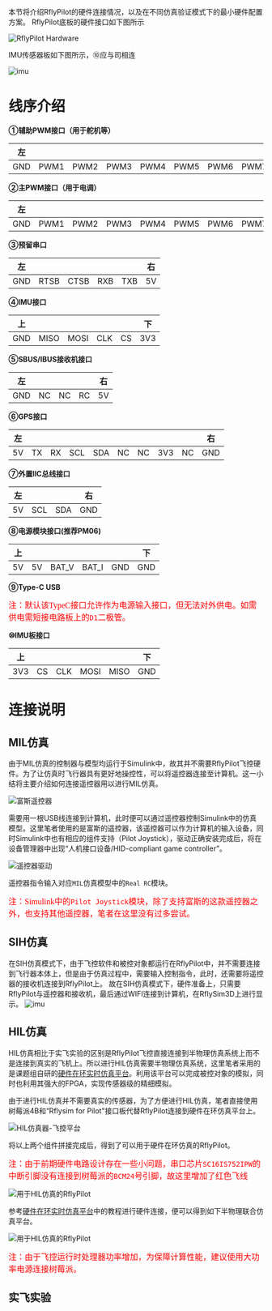 本节将介绍RflyPilot的硬件连接情况，以及在不同仿真验证模式下的最小硬件配置方案。
RflyPilot底板的硬件接口如下图所示

![RflyPilot Hardware](img/hardware.jpg)

IMU传感器板如下图所示，⑩应与司相连

![imu](img/imu_rbg.jpg)

线序介绍
====

**①辅助PWM接口（用于舵机等）**

|左|||||||||右|
|----|----|----|----|----|----|----|----|----|----|
|GND|PWM1|PWM2|PWM3|PWM4|PWM5|PWM6|PWM7|PWM8|5V|

**②主PWM接口（用于电调）**

|左|||||||||右|
|----|----|----|----|----|----|----|----|----|----|
|GND|PWM1|PWM2|PWM3|PWM4|PWM5|PWM6|PWM7|PWM8|5V|

**③预留串口**

|左|||||右|
|----|----|----|----|----|----|
|GND|RTSB|CTSB|RXB|TXB|5V|

**④IMU接口**

|上|||||下|
|----|----|----|----|----|----|
|GND|MISO|MOSI|CLK|CS|3V3|

**⑤SBUS/IBUS接收机接口**

|左||||右|
|----|----|----|----|----|
|GND|NC|NC|RC|5V|

**⑥GPS接口**

|左|||||||||右|
|----|----|----|----|----|----|----|----|----|----|
|5V|TX|RX|SCL|SDA|NC|NC|3V3|NC|GND|

**⑦外置IIC总线接口**

|左|||右|
|----|----|----|----|
|5V|SCL|SDA|GND|

**⑧电源模块接口(推荐PM06)**

|上|||||下|
|----|----|----|----|----|----|
|5V|5V|BAT_V|BAT_I|GND|GND|

**⑨Type-C USB**

<font face="黑体" color=red size=3>注：默认该TypeC接口允许作为电源输入接口，但无法对外供电。如需供电需短接电路板上的``D1``二极管。</font>

**⑩IMU板接口**

|上|||||下|
|----|----|----|----|----|----|
|3V3|CS|CLK|MOSI|MISO|GND|

连接说明
====

## MIL仿真
由于MIL仿真的控制器与模型均运行于Simulink中，故其并不需要RflyPilot飞控硬件。为了让仿真时飞行器具有更好地操控性，可以将遥控器连接至计算机。这一小结将主要介绍如何连接遥控器用以进行MIL仿真。

![富斯遥控器](img/rc_fusi.jpg)

需要用一根USB线连接到计算机，此时便可以通过遥控器控制Simulink中的仿真模型。这里笔者使用的是富斯的遥控器，该遥控器可以作为计算机的输入设备，同时Simulink中也有相应的组件支持（Pilot Joystick），驱动正确安装完成后，将在设备管理器中出现“人机接口设备/HID-compliant game controller”。

![遥控器驱动](img/rc_driver.jpg)

遥控器指令输入对应``MIL``仿真模型中的``Real RC``模块。

<font face="黑体" color=red size=3>注：Simulink中的``Pilot Joystick``模块，除了支持富斯的这款遥控器之外，也支持其他遥控器，笔者在这里没有过多尝试。</font>
## SIH仿真
在SIH仿真模式下，由于飞控软件和被控对象都运行在RflyPilot中，并不需要连接到飞行器本体上，但是由于仿真过程中，需要输入控制指令，此时，还需要将遥控器的接收机连接到RflyPilot上。
故在SIH仿真模式下，硬件准备上，只需要RflyPilot与遥控器和接收机，最后通过WIFI连接到计算机，在RflySim3D上进行显示。
![imu](img/sih_con.jpg)

## HIL仿真

HIL仿真相比于实飞实验的区别是RflyPilot飞控直接连接到半物理仿真系统上而不是连接到真实的飞机上。所以进行HIL仿真需要半物理仿真系统，这里笔者采用的是课题组自研的[硬件在环实时仿真平台](https://rflybuaa.github.io/RflySimRTDoc/)。利用该平台可以完成被控对象的模拟，同时也利用其强大的FPGA，实现传感器级的精细模拟。

由于进行HIL仿真并不需要真实的传感器，为了方便进行HIL仿真，笔者直接使用树莓派4B和“Rflysim for Pilot"接口板代替RflyPilot连接到硬件在环仿真平台上。

![HIL仿真器-飞控平台](img/raspberrypi_hil.jpg)

将以上两个组件拼接完成后，得到了可以用于硬件在环仿真的RflyPilot。

<font face="黑体" color=red size=3>注：由于前期硬件电路设计存在一些小问题，串口芯片``SC16IS752IPW``的中断引脚没有连接到树莓派的``BCM24``号引脚，故这里增加了红色飞线</font>

![用于HIL仿真的RflyPilot](img/rflypilot_hil.jpg)

参考[硬件在环实时仿真平台](https://rflybuaa.github.io/RflySimRTDoc/)中的教程进行硬件连接，便可以得到如下半物理联合仿真平台。

![用于HIL仿真的RflyPilot](img/rflypilot_fpga.jpg)

<font face="黑体" color=red size=3>注：由于飞控运行时处理器功率增加，为保障计算性能，建议使用大功率电源连接树莓派。</font>

## 实飞实验